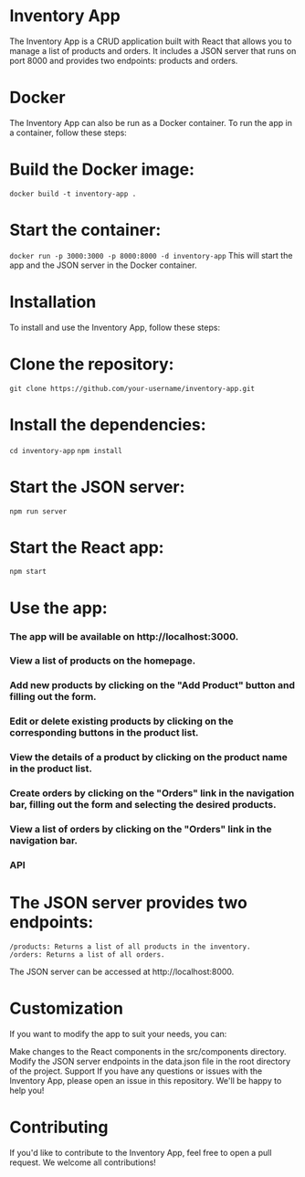 # Inventory App
The Inventory App is a CRUD application built with React that allows you to manage a list of products and orders. It includes a JSON server that runs on port 8000 and provides two endpoints: products and orders.

# Docker
The Inventory App can also be run as a Docker container. To run the app in a container, follow these steps:

# Build the Docker image:

`docker build -t inventory-app .`

# Start the container:
`docker run -p 3000:3000 -p 8000:8000 -d inventory-app`
This will start the app and the JSON server in the Docker container.
  
# Installation
To install and use the Inventory App, follow these steps:
  
# Clone the repository:

`git clone https://github.com/your-username/inventory-app.git`
  
# Install the dependencies:

`cd inventory-app`
`npm install`

  
# Start the JSON server:

`npm run server`
  
# Start the React app:
`npm start`
  
# Use the app:
### The app will be available on http://localhost:3000.
### View a list of products on the homepage.
### Add new products by clicking on the "Add Product" button and filling out the form.
### Edit or delete existing products by clicking on the corresponding buttons in the product list.
### View the details of a product by clicking on the product name in the product list.
### Create orders by clicking on the "Orders" link in the navigation bar, filling out the form and selecting the desired products.
### View a list of orders by clicking on the "Orders" link in the navigation bar.
### API
  
# The JSON server provides two endpoints:

 `/products: Returns a list of all products in the inventory.`  
 `/orders: Returns a list of all orders.`

The JSON server can be accessed at http://localhost:8000.
  
# Customization
If you want to modify the app to suit your needs, you can:

Make changes to the React components in the src/components directory.
Modify the JSON server endpoints in the data.json file in the root directory of the project.
Support
If you have any questions or issues with the Inventory App, please open an issue in this repository. We'll be happy to help you!
  
# Contributing
If you'd like to contribute to the Inventory App, feel free to open a pull request. We welcome all contributions!
